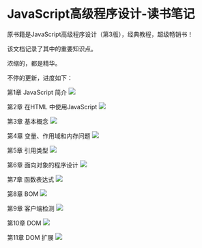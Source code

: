 # JavaScript高级程序设计-读书笔记

原书籍是JavaScript高级程序设计（第3版），经典教程，超级畅销书！

该文档记录了其中的重要知识点。

浓缩的，都是精华。

不停的更新，进度如下：

第1章 JavaScript 简介 ![](https://badgen.net/static/进度/100%25/green)

第2章 在HTML 中使用JavaScript ![](https://badgen.net/static/进度/100%25/green)

第3章 基本概念 ![](https://badgen.net/static/进度/100%25/green)

第4章 变量、作用域和内存问题 ![](https://badgen.net/static/进度/100%25/green)

第5章 引用类型 ![](https://badgen.net/static/进度/100%25/green)

第6章 面向对象的程序设计 ![](https://badgen.net/static/进度/100%25/green)

第7章 函数表达式 ![](https://badgen.net/static/进度/100%25/green)

第8章 BOM ![](https://badgen.net/static/进度/100%25/green)

第9章 客户端检测 ![](https://badgen.net/static/进度/100%25/green)

第10章 DOM ![](https://badgen.net/static/进度/100%25/green)

第11章 DOM 扩展 ![](https://badgen.net/static/进度/0%25/grey)

